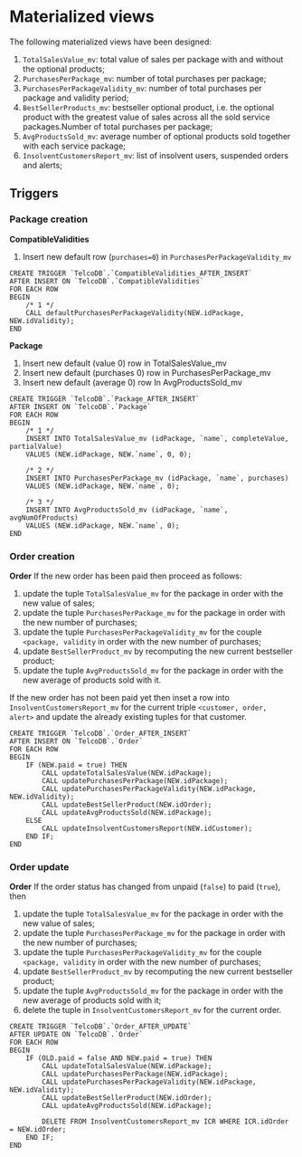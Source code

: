 # Materialized views

The following materialized views have been designed:
1. `TotalSalesValue_mv`: total value of sales per package with and without the optional products;
2. `PurchasesPerPackage_mv`: number of total purchases per package;
3. `PurchasesPerPackageValidity_mv`: number of total purchases per package and validity period;
4. `BestSellerProducts_mv`: bestseller optional product, i.e. the optional product with the greatest value of sales 
across all the sold service packages.Number of total purchases per package;
5. `AvgProductsSold_mv`: average number of optional products sold together with each service package;
6. `InsolventCustomersReport_mv`: list of insolvent users, suspended orders and alerts;


## Triggers

### Package creation

**CompatibleValidities**
1. Insert new default row (`purchases=0`) in `PurchasesPerPackageValidity_mv`
````
CREATE TRIGGER `TelcoDB`.`CompatibleValidities_AFTER_INSERT`
AFTER INSERT ON `TelcoDB`.`CompatibleValidities`
FOR EACH ROW
BEGIN
    /* 1 */
    CALL defaultPurchasesPerPackageValidity(NEW.idPackage, NEW.idValidity);
END
````

**Package**
1. Insert new default (value 0) row in TotalSalesValue_mv
2. Insert new default (purchases 0) row in PurchasesPerPackage_mv
3. Insert new default (average 0) row In AvgProductsSold_mv
````
CREATE TRIGGER `TelcoDB`.`Package_AFTER_INSERT`
AFTER INSERT ON `TelcoDB`.`Package`
FOR EACH ROW
BEGIN
    /* 1 */
    INSERT INTO TotalSalesValue_mv (idPackage, `name`, completeValue, partialValue) 
    VALUES (NEW.idPackage, NEW.`name`, 0, 0);
    
    /* 2 */
    INSERT INTO PurchasesPerPackage_mv (idPackage, `name`, purchases) 
    VALUES (NEW.idPackage, NEW.`name`, 0);
    
    /* 3 */
    INSERT INTO AvgProductsSold_mv (idPackage, `name`, avgNumOfProducts)
    VALUES (NEW.idPackage, NEW.`name`, 0);
END
````

### Order creation

**Order**
If the new order has been paid then proceed as follows:
1. update the tuple `TotalSalesValue_mv` for the package in order with the new value of sales;
2. update the tuple `PurchasesPerPackage_mv` for the package in order with the new number of purchases;
3. update the tuple `PurchasesPerPackageValidity_mv` for the couple ``<package, validity`` in order with the new number
of purchases;
4. update `BestSellerProduct_mv` by recomputing the new current bestseller product;
5. update the tuple `AvgProductsSold_mv` for the package in order with the new average of products sold with it.

If the new order has not been paid yet then inset a row into `InsolventCustomersReport_mv` for the current triple 
`<customer, order, alert>` and update the already existing tuples for that customer.
````
CREATE TRIGGER `TelcoDB`.`Order_AFTER_INSERT`
AFTER INSERT ON `TelcoDB`.`Order`
FOR EACH ROW
BEGIN
	IF (NEW.paid = true) THEN
		CALL updateTotalSalesValue(NEW.idPackage);
        CALL updatePurchasesPerPackage(NEW.idPackage);
        CALL updatePurchasesPerPackageValidity(NEW.idPackage, NEW.idValidity);
        CALL updateBestSellerProduct(NEW.idOrder);
        CALL updateAvgProductsSold(NEW.idPackage);
	ELSE
		CALL updateInsolventCustomersReport(NEW.idCustomer);
	END IF;
END
````

### Order update

**Order**
If the order status has changed from unpaid (`false`) to paid (`true`), then 
1. update the tuple `TotalSalesValue_mv` for the package in order with the new value of sales;
2. update the tuple `PurchasesPerPackage_mv` for the package in order with the new number of purchases;
3. update the tuple `PurchasesPerPackageValidity_mv` for the couple ``<package, validity`` in order with the new number
   of purchases;
4. update `BestSellerProduct_mv` by recomputing the new current bestseller product;
5. update the tuple `AvgProductsSold_mv` for the package in order with the new average of products sold with it;
6. delete the tuple in `InsolventCustomersReport_mv` for the current order.
```
CREATE TRIGGER `TelcoDB`.`Order_AFTER_UPDATE`
AFTER UPDATE ON `TelcoDB`.`Order`
FOR EACH ROW
BEGIN
    IF (OLD.paid = false AND NEW.paid = true) THEN
        CALL updateTotalSalesValue(NEW.idPackage);
        CALL updatePurchasesPerPackage(NEW.idPackage);
        CALL updatePurchasesPerPackageValidity(NEW.idPackage, NEW.idValidity);
        CALL updateBestSellerProduct(NEW.idOrder);
        CALL updateAvgProductsSold(NEW.idPackage);
        
        DELETE FROM InsolventCustomersReport_mv ICR WHERE ICR.idOrder = NEW.idOrder;
    END IF;
END
````